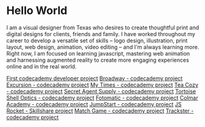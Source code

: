 <html>
<body>
<h1>Hello World</h1>
  <p>I am a visual designer from Texas who desires to create thoughtful print and digital designs for clients, friends and family. I have worked throughout my career to develop a versatile set of skills – logo design, illustration, print layout, web design, animation, video editing – and I'm always learning more. Right now, I am focused on learning javascript, mastering web animation and harnessing augmented reality to create more engaging experiences online and in the real world.</p>
  <See some of my practice repos below:</p>
  <a href="https://jdeel.github.io/devproject/">First codecademy developer project</a>
  <a href="https://jdeel.github.io/broadway/">Broadway - codecademy project</a>
  <a href="https://jdeel.github.io/excursion/">Excursion - codecademy project</a>
  <a href="https://jdeel.github.io/My-Times/">My Times - codecademy project</a>
  <a href="https://jdeel.github.io/tea-cozy/">Tea Cozy - codecademy project</a>
  <a href="https://jdeel.github.io/secretagentsupply/">Secret Agent Supply - codecademy project</a>
  <a href="https://jdeel.github.io/tortoiseshell-optics/">Tortoise Shell Optics - codecademy project</a>
  <a href="https://jdeel.github.io/fotomatic/">Fotomatic - codecademy project</a>
  <a href="https://jdeel.github.io/colmar-academy/">Colmar Academy - codecademy project</a>
  <a href="https://jdeel.github.io/jumpstart/">JumpStart - codecademy project</a>
  <a href="https://jdeel.github.io/js-rocket/">JS Rocket - Skillshare project</a>
  <a href="https://jdeel.github.io/matchgame/">Match Game - codecademy project</a>
  <a href="https://jdeel.github.io/trackster/">Trackster - codecademy project</a>
</body>
</html>
